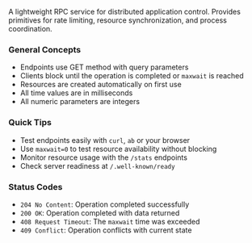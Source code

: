 A lightweight RPC service for distributed application control. Provides primitives for rate limiting, resource synchronization, and process coordination.

### General Concepts
- Endpoints use GET method with query parameters
- Clients block until the operation is completed or `maxwait` is reached
- Resources are created automatically on first use
- All time values are in milliseconds
- All numeric parameters are integers

### Quick Tips
- Test endpoints easily with `curl`, `ab` or your browser
- Use `maxwait=0` to test resource availability without blocking
- Monitor resource usage with the `/stats` endpoints
- Check server readiness at `/.well-known/ready`

### Status Codes
- `204 No Content`: Operation completed successfully
- `200 OK`: Operation completed with data returned
- `408 Request Timeout`: The `maxwait` time was exceeded
- `409 Conflict`: Operation conflicts with current state


